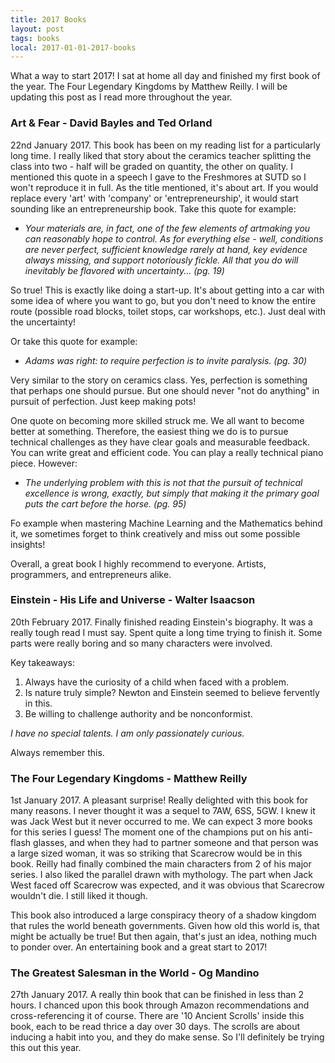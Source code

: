 ```yaml
---
title: 2017 Books 
layout: post
tags: books
local: 2017-01-01-2017-books
---
```


What a way to start 2017! I sat at home all day and finished my first book of the year. The Four Legendary Kingdoms by Matthew Reilly. I will be updating this post as I read more throughout the year.

### Art & Fear - David Bayles and Ted Orland
22nd January 2017. This book has been on my reading list for a particularly long time. I really liked that story about the ceramics teacher splitting the class into two - half will be graded on quantity, the other on quality. I mentioned this quote in a speech I gave to the Freshmores at SUTD so I won't reproduce it in full. As the title mentioned, it's about art. If you would replace every 'art' with 'company' or 'entrepreneurship', it would start sounding like an entrepreneurship book. Take this quote for example:

- *Your materials are, in fact, one of the few elements of artmaking you can reasonably hope to control. As for everything else - well, conditions are never perfect, sufficient knowledge rarely at hand, key evidence always missing, and support notoriously fickle. All that you do will inevitably be flavored with uncertainty... (pg. 19)*

So true! This is exactly like doing a start-up. It's about getting into a car with some idea of where you want to go, but you don't need to know the entire route (possible road blocks, toilet stops, car workshops, etc.). Just deal with the uncertainty!

Or take this quote for example:

- *Adams was right: to require perfection is to invite paralysis. (pg. 30)*

Very similar to the story on ceramics class. Yes, perfection is something that perhaps one should pursue. But one should never "not do anything" in pursuit of perfection. Just keep making pots!

One quote on becoming more skilled struck me. We all want to become better at something. Therefore, the easiest thing we do is to pursue technical challenges as they have clear goals and measurable feedback. You can write great and efficient code. You can play a really technical piano piece. However:

- *The underlying problem with this is not that the pursuit of technical excellence is wrong, exactly, but simply that making it the primary goal puts the cart before the horse. (pg. 95)*

Fo example when mastering Machine Learning and the Mathematics behind it, we sometimes forget to think creatively and miss out some possible insights! 

Overall, a great book I highly recommend to everyone. Artists, programmers, and entrepreneurs alike.

### Einstein - His Life and Universe - Walter Isaacson
20th February 2017. Finally finished reading Einstein's biography. It was a really tough read I must say. Spent quite a long time trying to finish it. Some parts were really boring and so many characters were involved. 

Key takeaways:
1. Always have the curiosity of a child when faced with a problem.
2. Is nature truly simple? Newton and Einstein seemed to believe fervently in this.
3. Be willing to challenge authority and be nonconformist.

*I have no special talents. I am only passionately curious.*

Always remember this.

### The Four Legendary Kingdoms - Matthew Reilly
1st January 2017. A pleasant surprise! Really delighted with this book for many reasons. I never thought it was a sequel to 7AW, 6SS, 5GW. I knew it was Jack West but it never occurred to me. We can expect 3 more books for this series I guess! The moment one of the champions put on his anti-flash glasses, and when they had to partner someone and that person was a large sized woman, it was so striking that Scarecrow would be in this book. Reilly had finally combined the main characters from 2 of his major series. I also liked the parallel drawn with mythology. The part when Jack West faced off Scarecrow was expected, and it was obvious that Scarecrow wouldn't die. I still liked it though.  

This book also introduced a large conspiracy theory of a shadow kingdom that rules the world beneath governments. Given how old this world is, that might be actually be true! But then again, that's just an idea, nothing much to ponder over. An entertaining book and a great start to 2017!

### The Greatest Salesman in the World - Og Mandino
27th January 2017. A really thin book that can be finished in less than 2 hours. I chanced upon this book through Amazon recommendations and cross-referencing it of course. There are '10 Ancient Scrolls' inside this book, each to be read thrice a day over 30 days. The scrolls are about inducing a habit into you, and they do make sense. So I'll definitely be trying this out this year.


